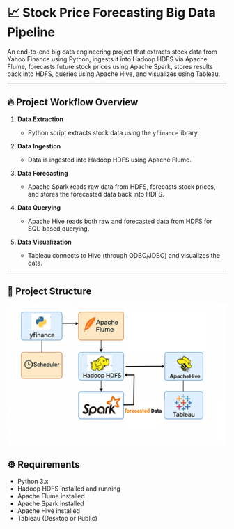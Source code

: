 # 📈 Stock Price Forecasting Big Data Pipeline

An end-to-end big data engineering project that extracts stock data from Yahoo Finance using Python, ingests it into Hadoop HDFS via Apache Flume, forecasts future stock prices using Apache Spark, stores results back into HDFS, queries using Apache Hive, and visualizes using Tableau.

---

## 🔥 Project Workflow Overview

1. **Data Extraction**
   - Python script extracts stock data using the `yfinance` library.

2. **Data Ingestion**
   - Data is ingested into Hadoop HDFS using Apache Flume.

3. **Data Forecasting**
   - Apache Spark reads raw data from HDFS, forecasts stock prices, and stores the forecasted data back into HDFS.

4. **Data Querying**
   - Apache Hive reads both raw and forecasted data from HDFS for SQL-based querying.

5. **Data Visualization**
   - Tableau connects to Hive (through ODBC/JDBC) and visualizes the data.

---

## 📂 Project Structure

![Pipeline Workflow](projecct.png)


## ⚙️ Requirements

- Python 3.x
- Hadoop HDFS installed and running
- Apache Flume installed
- Apache Spark installed
- Apache Hive installed
- Tableau (Desktop or Public)
